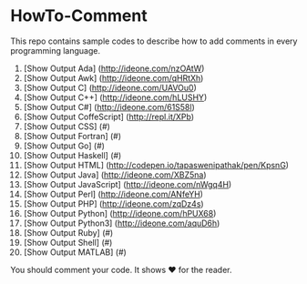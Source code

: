 HowTo-Comment
=============

This repo contains sample codes to describe how to add comments in every programming language.

1.  [Show Output Ada] (http://ideone.com/nzOAtW)
2.  [Show Output Awk] (http://ideone.com/qHRtXh)
3.  [Show Output C] (http://ideone.com/UAVOu0)
4.  [Show Output C++] (http://ideone.com/hLUSHY)
5.  [Show Output C#] (http://ideone.com/61S58l)
6.  [Show Output CoffeScript] (http://repl.it/XPb)
7.  [Show Output CSS] (#)
8.  [Show Output Fortran] (#)
9.  [Show Output Go] (#)
10. [Show Output Haskell] (#)
11. [Show Output HTML] (http://codepen.io/tapaswenipathak/pen/KpsnG)
12. [Show Output Java] (http://ideone.com/XBZ5na)
13. [Show Output JavaScript] (http://ideone.com/nWgq4H)
14. [Show Output Perl] (http://ideone.com/ANfeYH)
15. [Show Output PHP] (http://ideone.com/zqDz4s)
16. [Show Output Python] (http://ideone.com/hPUX68)
17. [Show Output Python3] (http://ideone.com/aquD6h)
18. [Show Output Ruby] (#)
19. [Show Output Shell] (#)
20. [Show Output MATLAB] (#)


You should comment your code. It shows :heart: for the reader.

